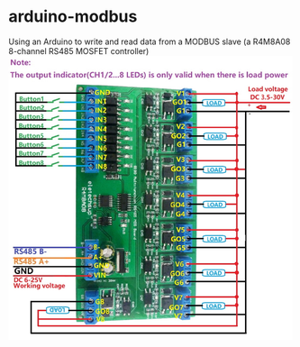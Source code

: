 # arduino-modbus
Using an Arduino to write and read data from a MODBUS slave (a R4M8A08 8-channel RS485 MOSFET controller)
<img src="./Documentation/Wiring.jpg" />
